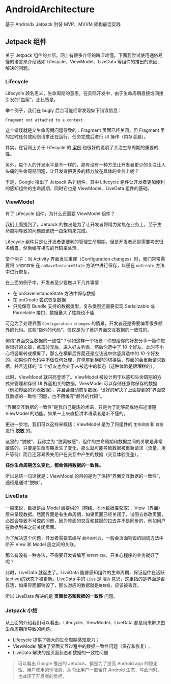 # AndroidArchitecture

基于 Androidx Jetpack 封装 MVP、MVVM 架构最佳实践

## Jetpack 组件

关于 Jetpack 组件的介绍，网上有很多介绍的晦涩难懂。下面我尝试使用通俗易懂的语言来介绍诸如 Lifecycle、ViewModel、LiveData 等组件的推出的原因、解决的问题。

### Lifecycle

Lifecycle 顾名思义，生命周期的意思。在实际开发中，由于生命周期直接或间接引发的“血案”，比比皆是。

举个例子，我们在 bugly 后台可能经常发现如下错误信息：

```
Fragment not attached to a context
```

这个错误就是又生命周期问题导致的：Fragment 页面已经关闭，但 Fragment 里的定时任务或网络请求还在运行，任务完成后进行 UI 操作（内存泄漏）。

其实，在官网上关于 Lifecycle 的 [案例](https://developer.android.com/topic/libraries/architecture/lifecycle) 也很好的说明了关注生命周期的重要的性。

另外，每个人的开发水平是不一样的，那有没有一种方法让开发者更少的关注让人头痛的生命周期问题，让开发者把更多的精力放在具体的业务上呢？

于是，Google 推出了 Jetpack 系列组件，其中 Lifecycle 组件让开发者更加便利的感知组件的生命周期，同时它也是 ViewModel、LiveData 组件的基础。


### ViewModel

有了 Lifecycle 组件，为什么还需要 ViewModel 组件？

我们上面提到了，Jetpack 的推出是为了让开发者将精力聚焦在业务上，至于生命周期导致的问题应该统一由架构来完成。

Lifecycle 组件只是让开发者更便利的管理生命周期，但是开发者还是需要考虑很多情景，然后编写相应的代码来处理。

举个例子：当 Activity 界面发生重建（Configuration changes）时，我们常常需要将 `关键的数据` 在 `onSaveInstanceState` 方法中进行保存，以便在 `onCreate` 方法中进行恢复。

在上面的例子中，开发者至少要做以下几件事情：

- 在 onSaveInstanceState 方法中保存数据
- 在 onCreate 尝试恢复数据
- 只能保存 Bundle 支持的数据类型，复杂类型还需要实现 Serializable 或 Parcelable 接口，数据量大了性能也不佳

可见为了处理界面 `Configuration changes` 的情景，开发者还是需要编写很多额外的代码。这些“额外的代码”，仅仅是为了维护界面交互数据的一致性的。

何谓”界面交互数据的一致性“？例如这样一个场景：你想给你的好友分享一篇你觉得很好的文章，点击分享后，进入好友列表，然后你选中了 10 个好友，此时不小心将竖屏转成横屏了，那么在横屏后界面还是应该选中你竖屏选中的 10 个好友的。如果你在代码中不做任何处理，在竖屏到横屏的切换后，界面的会重新请求数据，并且选择的 10 个好友也会处于未被选中的状态（这种体验是很糟糕的）。

此时，ViewModel 就闪亮登场了。ViewModel 被设计用于以感知生命周期的方式来管理和存储 UI 界面相关的数据。ViewModel 可以存储任意你保存的数据（例如界面的列表数据），并且会自动恢复数据。很好的解决了上面提到的“界面交互数据的一致性”问题，也不用编写“额外的代码”。

“界面交互数据的一致性”是我自己提炼的术语，只是为了能够简练地描述清楚 ViewModel 的功能。如果一上来直接讲术语读者是听不懂的。

更进一步地，我们可以这样来概括：ViewModel 是为了将组件的 `生命周期` 和 `数据` 进行 **脱敏** 的。

这里的 “脱敏”，我称之为 “脱离敏感”，组件的生命周期和数据之间的关联是非常敏感的，只要是生命周期发生了变化，那么就可能导致数据被重新请求（流量、用户等待）而且还容易丢失用户在交互中产生的数据（交互体验变差）。

**任你生命周期怎么变化，都会保持数据的一致性。**

所以总结一句话就是：ViewModel 的目的是为了保持“界面交互数据的一致性”，途径是通过“脱敏”。


### LiveData

一般来说，数据是由 Model 层提供的（网络、本地数据库获取），View（界面）层来呈现数据。然而界面是有生命周期，如果页面已经关闭了，试图去修改页面，必然会导致不可控的问题，因为界面的交互和数据的拉去并不是同步的，例如用户在数据到来之前关闭页面。

为了解决这个问题，开发者需要去编写 `额外的代码`，一般会页面销毁的回调方法中断开 View 和 Model 层之间的关联。

那么有没有一种办法，不需要开发者编写 `额外的代码`，只关心程序的业务就好了呢？

此时，LiveData 就诞生了。LiveData 能够感知组件的生命周期，保证组件在活跃(active)的状态下被更新。LiveData 中的 `Live` 是 `活的` 意思，这里指的是界面是否存活，如果界面都销毁了，那么对应的数据就是`脏数据`，应该被丢弃。

所以 LiveData 解决的是 **页面状态和数据的一致性** 问题。


### Jetpack 小结

从上面的介绍我们可以看出，Lifecycle、ViewModel、LiveData 都是用来解决由生命周期所导致的问题。

- Lifecycle 提供了强大的生命周期感知能力；
- ViewModel 解决了界面交互过程中的数据一致性问题（保存和恢复）；
- LiveData 解决的是页面状态和数据的一致性问题


> 可以看出 Google 推出的 Jetpack，都是为了提高 Android app 的稳定性、用户使用的体验感，从而让用户一直留在 Android 生态，与此同时，也减轻了开发者的负担。






